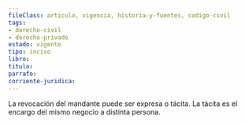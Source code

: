 ```yaml
---
fileClass: articulo, vigencia, historia-y-fuentes, codigo-civil
tags:
- derecho-civil
- derecho-privado
estado: vigente
tipo: inciso
libro:
titulo:
parrafo:
corriente-juridica:
---
```

La revocación del mandante puede ser expresa o tácita. La tácita es el encargo del mismo negocio a distinta persona.